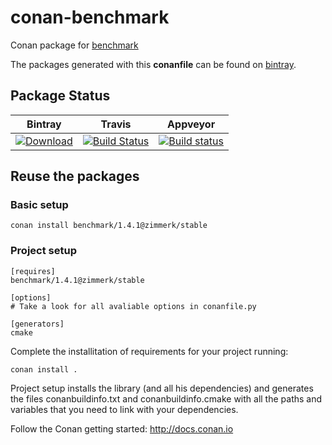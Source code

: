 # conan-benchmark

Conan package for [benchmark](https://github.com/google/benchmark)

The packages generated with this **conanfile** can be found on [bintray](https://bintray.com/conan-community).

## Package Status

| Bintray | Travis | Appveyor |
|---------|--------|----------|
|[ ![Download](https://api.bintray.com/packages/zimmerk/conan/benchmark%3Azimmerk/images/download.svg) ](https://bintray.com/zimmerk/conan/benchmark%3Azimmerk/_latestVersion)|[![Build Status](https://travis-ci.org/AtaLuZiK/conan-benchmark.svg?branch=release%2F1.4.1)](https://travis-ci.org/AtaLuZiK/conan-benchmark)|[![Build status](https://ci.appveyor.com/api/projects/status/2ug5ff66jjfq5fgf/branch/release/1.4.1?svg=true)](https://ci.appveyor.com/project/AtaLuZiK/conan-benchmark/branch/release/1.4.1)|

## Reuse the packages

### Basic setup

```
conan install benchmark/1.4.1@zimmerk/stable
```

### Project setup

```
[requires]
benchmark/1.4.1@zimmerk/stable

[options]
# Take a look for all avaliable options in conanfile.py

[generators]
cmake
```

Complete the installitation of requirements for your project running:

```
conan install .
```

Project setup installs the library (and all his dependencies) and generates the files conanbuildinfo.txt and conanbuildinfo.cmake with all the paths and variables that you need to link with your dependencies.

Follow the Conan getting started: http://docs.conan.io
